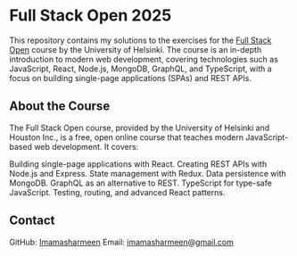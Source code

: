 # Full Stack Open 2025

This repository contains my solutions to the exercises for the [Full Stack Open](https://fullstackopen.com/en/) course by the University of Helsinki. The course is an in-depth introduction to modern web development, covering technologies such as JavaScript, React, Node.js, MongoDB, GraphQL, and TypeScript, with a focus on building single-page applications (SPAs) and REST APIs.

## About the Course

The Full Stack Open course, provided by the University of Helsinki and Houston Inc., is a free, open online course that teaches modern JavaScript-based web development. It covers:

Building single-page applications with React.
Creating REST APIs with Node.js and Express.
State management with Redux.
Data persistence with MongoDB.
GraphQL as an alternative to REST.
TypeScript for type-safe JavaScript.
Testing, routing, and advanced React patterns.

## Contact

GitHub: [Imamasharmeen](https://github.com/Imamasharmeen)
Email: [imamasharmeen@gmail.com](imamasharmeen@gmail.com)